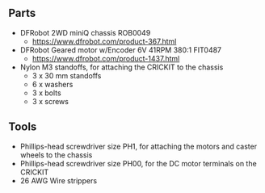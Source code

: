 ## Parts

- DFRobot 2WD miniQ chassis ROB0049
  - <https://www.dfrobot.com/product-367.html>
- DFRobot Geared motor w/Encoder 6V 41RPM 380:1 FIT0487
  - <https://www.dfrobot.com/product-1437.html>
- Nylon M3 standoffs, for attaching the CRICKIT to the chassis
  - 3 x 30 mm standoffs
  - 6 x washers
  - 3 x bolts
  - 3 x screws

## Tools

- Phillips-head screwdriver size PH1, for attaching the motors and caster
  wheels to the chassis
- Phillips-head screwdriver size PH00, for the DC motor terminals on the
  CRICKIT
- 26 AWG Wire strippers
